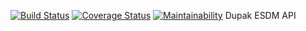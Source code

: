 [![Build Status](https://travis-ci.com/shocktherap/dupak-esdm-api.svg?token=fbqysLjzJZE2r7DRJwnz&branch=master)](https://travis-ci.com/shocktherap/dupak-esdm-api)
[![Coverage Status](https://coveralls.io/repos/github/shocktherap/dupak-esdm-api/badge.svg?branch=master)](https://coveralls.io/github/shocktherap/dupak-esdm-api?branch=master)
[![Maintainability](https://api.codeclimate.com/v1/badges/c30294bfcdc4b6e4c2c4/maintainability)](https://codeclimate.com/github/shocktherap/dupak-esdm-api/maintainability)
Dupak ESDM API